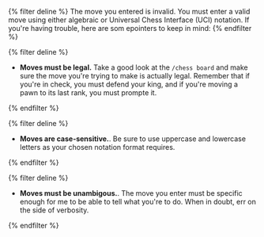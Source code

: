 {% filter deline %}
The move you entered is invalid. You must enter a valid move using either algebraic or Universal Chess Interface (UCI)
notation. If you're having trouble, here are som epointers to keep in mind:
{% endfilter %}

{% filter deline %}

- **Moves must be legal.** Take a good look at the `/chess board` and make sure the move you're trying to make is
  actually legal. Remember that if you're in check, you must defend your king, and if you're moving a pawn to its
  last rank, you must prompte it.

{% endfilter %}

{% filter deline %}

- **Moves are case-sensitive.**. Be sure to use uppercase and lowercase letters as your chosen notation format requires.

{% endfilter %}

{% filter deline %}

- **Moves must be unambigous.**. The move you enter must be specific enough for me to be able to tell what you're
  to do. When in doubt, err on the side of verbosity.

{% endfilter %}
